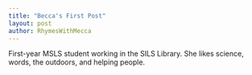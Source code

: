 ```yaml
---
title: "Becca's First Post"
layout: post
author: RhymesWithMecca
---
```


First-year MSLS student working in the SILS Library.  She likes science, words, the outdoors, and helping people.

